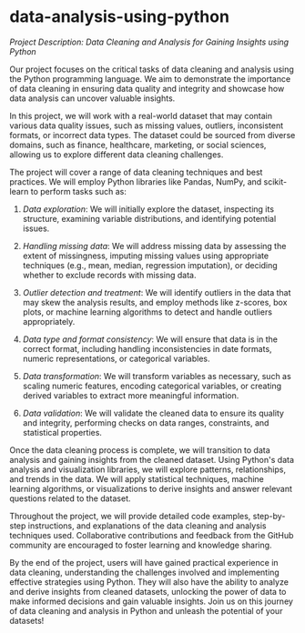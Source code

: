 # data-analysis-using-python

*Project Description: Data Cleaning and Analysis for Gaining Insights using Python*

Our project focuses on the critical tasks of data cleaning and analysis using the Python programming language. We aim to demonstrate the importance of data cleaning in ensuring data quality and integrity and showcase how data analysis can uncover valuable insights.

In this project, we will work with a real-world dataset that may contain various data quality issues, such as missing values, outliers, inconsistent formats, or incorrect data types. The dataset could be sourced from diverse domains, such as finance, healthcare, marketing, or social sciences, allowing us to explore different data cleaning challenges.

The project will cover a range of data cleaning techniques and best practices. We will employ Python libraries like Pandas, NumPy, and scikit-learn to perform tasks such as:

1. *Data exploration*: We will initially explore the dataset, inspecting its structure, examining variable distributions, and identifying potential issues.

2. *Handling missing data*: We will address missing data by assessing the extent of missingness, imputing missing values using appropriate techniques (e.g., mean, median, regression imputation), or deciding whether to exclude records with missing data.

3. *Outlier detection and treatment*: We will identify outliers in the data that may skew the analysis results, and employ methods like z-scores, box plots, or machine learning algorithms to detect and handle outliers appropriately.

4. *Data type and format consistency*: We will ensure that data is in the correct format, including handling inconsistencies in date formats, numeric representations, or categorical variables.

5. *Data transformation*: We will transform variables as necessary, such as scaling numeric features, encoding categorical variables, or creating derived variables to extract more meaningful information.

6. *Data validation*: We will validate the cleaned data to ensure its quality and integrity, performing checks on data ranges, constraints, and statistical properties.

Once the data cleaning process is complete, we will transition to data analysis and gaining insights from the cleaned dataset. Using Python's data analysis and visualization libraries, we will explore patterns, relationships, and trends in the data. We will apply statistical techniques, machine learning algorithms, or visualizations to derive insights and answer relevant questions related to the dataset.

Throughout the project, we will provide detailed code examples, step-by-step instructions, and explanations of the data cleaning and analysis techniques used. Collaborative contributions and feedback from the GitHub community are encouraged to foster learning and knowledge sharing.

By the end of the project, users will have gained practical experience in data cleaning, understanding the challenges involved and implementing effective strategies using Python. They will also have the ability to analyze and derive insights from cleaned datasets, unlocking the power of data to make informed decisions and gain valuable insights. Join us on this journey of data cleaning and analysis in Python and unleash the potential of your datasets!
